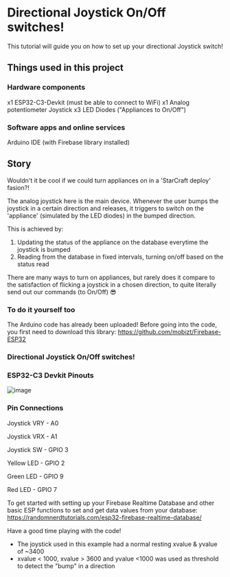 # Directional Joystick On/Off switches!
This tutorial will guide you on how to set up your directional Joystick switch!

## Things used in this project

### Hardware components
x1 ESP32-C3-Devkit (must be able to connect to WiFi)
x1 Analog potentiometer Joystick
x3 LED Diodes ("Appliances to On/Off")

### Software apps and online services
Arduino IDE (with Firebase library installed)

## Story
Wouldn't it be cool if we could turn appliances on in a 'StarCraft deploy' fasion?!

The analog joystick here is the main device. Whenever the user bumps the joystick in a certain direction and releases, it triggers to switch on the 'appliance' (simulated by the LED diodes) in the bumped direction.

This is achieved by:
1) Updating the status of the appliance on the database everytime the joystick is bumped
2) Reading from the database in fixed intervals, turning on/off based on the status read

There are many ways to turn on appliances, but rarely does it compare to the satisfaction of flicking a joystick in a chosen direction, to quite literally send out our commands (to On/Off) 😎

### To do it yourself too
The Arduino code has already been uploaded! 
Before going into the code, you first need to download this library: https://github.com/mobizt/Firebase-ESP32
### Directional Joystick On/Off switches!
 
### ESP32-C3 Devkit Pinouts
![image](https://github.com/ChenYirongSUTD/IOT_Yirong_JoystickSwitch/assets/130292439/cf954921-a9ab-405a-8efd-f4777e6f6ae4)

### Pin Connections
Joystick VRY - A0

Joystick VRX - A1

Joystick SW - GPIO 3

Yellow LED - GPIO 2

Green LED - GPIO 9

Red LED - GPIO 7

To get started with setting up your Firebase Realtime Database and other basic ESP functions to set and get data values from your database:
https://randomnerdtutorials.com/esp32-firebase-realtime-database/

Have a good time playing with the code!
* The joystick used in this example had a normal resting xvalue & yvalue of ~3400
* xvalue < 1000, xvalue > 3600 and yvalue <1000 was used as threshold to detect the "bump" in a direction
